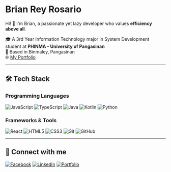 # Brian Rey Rosario

Hi! 👋 I'm Brian, a passionate yet lazy developer who values **efficiency above all**.

🎓 A 3rd Year Information Technology major in System Development student at **PHINMA - University of Pangasinan**  
📍 Based in Binmaley, Pangasinan  
🌐 [My Portfolio](https://breeyanr.github.io/main.html)

---

## 🛠 Tech Stack

### Programming Languages
![JavaScript](https://img.shields.io/badge/-JavaScript-F7DF1E?logo=javascript&logoColor=000)
![TypeScript](https://img.shields.io/badge/-TypeScript-3178C6?logo=typescript&logoColor=fff)
![Java](https://img.shields.io/badge/-Java-007396?logo=java&logoColor=fff)
![Kotlin](https://img.shields.io/badge/-Kotlin-0095D5?logo=kotlin&logoColor=fff)
![Python](https://img.shields.io/badge/-Python-3776AB?logo=python&logoColor=fff)

### Frameworks & Tools
![React](https://img.shields.io/badge/-React-61DAFB?logo=react&logoColor=000)
![HTML5](https://img.shields.io/badge/-HTML5-E34F26?logo=html5&logoColor=fff)
![CSS3](https://img.shields.io/badge/-CSS3-1572B6?logo=css3&logoColor=fff)
![Git](https://img.shields.io/badge/-Git-F05032?logo=git&logoColor=fff)
![GitHub](https://img.shields.io/badge/-GitHub-181717?logo=github&logoColor=fff)

---

## 🔗 Connect with me

[![Facebook](https://img.shields.io/badge/-Facebook-1877F2?logo=facebook&logoColor=fff)](https://www.facebook.com/breeyanzxc)
[![LinkedIn](https://img.shields.io/badge/-LinkedIn-0A66C2?logo=linkedin&logoColor=fff)](https://www.linkedin.com/in/brian-rosario-8a65462a1)
[![Portfolio](https://img.shields.io/badge/-Portfolio-000?logo=githubpages&logoColor=fff)](https://breeyanr.github.io/main.html)
